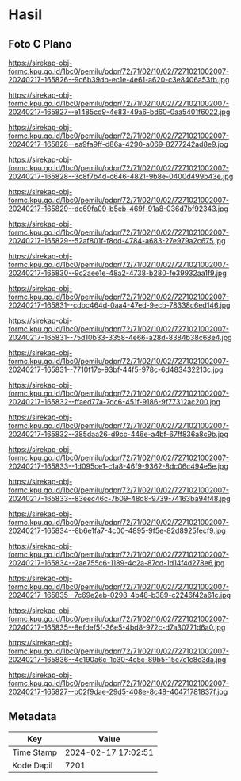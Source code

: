 # Hasil

## Foto C Plano

https://sirekap-obj-formc.kpu.go.id/1bc0/pemilu/pdpr/72/71/02/10/02/7271021002007-20240217-165826--9c6b39db-ec1e-4e61-a620-c3e8406a53fb.jpg

https://sirekap-obj-formc.kpu.go.id/1bc0/pemilu/pdpr/72/71/02/10/02/7271021002007-20240217-165827--e1485cd9-4e83-49a6-bd60-0aa5401f6022.jpg

https://sirekap-obj-formc.kpu.go.id/1bc0/pemilu/pdpr/72/71/02/10/02/7271021002007-20240217-165828--ea9fa9ff-d86a-4290-a069-8277242ad8e9.jpg

https://sirekap-obj-formc.kpu.go.id/1bc0/pemilu/pdpr/72/71/02/10/02/7271021002007-20240217-165828--3c8f7b4d-c646-4821-9b8e-0400d499b43e.jpg

https://sirekap-obj-formc.kpu.go.id/1bc0/pemilu/pdpr/72/71/02/10/02/7271021002007-20240217-165829--dc69fa09-b5eb-469f-91a8-036d7bf92343.jpg

https://sirekap-obj-formc.kpu.go.id/1bc0/pemilu/pdpr/72/71/02/10/02/7271021002007-20240217-165829--52af801f-f8dd-4784-a683-27e979a2c675.jpg

https://sirekap-obj-formc.kpu.go.id/1bc0/pemilu/pdpr/72/71/02/10/02/7271021002007-20240217-165830--9c2aee1e-48a2-4738-b280-fe39932aa1f9.jpg

https://sirekap-obj-formc.kpu.go.id/1bc0/pemilu/pdpr/72/71/02/10/02/7271021002007-20240217-165831--cdbc464d-0aa4-47ed-9ecb-78338c6ed146.jpg

https://sirekap-obj-formc.kpu.go.id/1bc0/pemilu/pdpr/72/71/02/10/02/7271021002007-20240217-165831--75d10b33-3358-4e66-a28d-8384b38c68e4.jpg

https://sirekap-obj-formc.kpu.go.id/1bc0/pemilu/pdpr/72/71/02/10/02/7271021002007-20240217-165831--7710f17e-93bf-44f5-978c-6d483432213c.jpg

https://sirekap-obj-formc.kpu.go.id/1bc0/pemilu/pdpr/72/71/02/10/02/7271021002007-20240217-165832--ffaed77a-7dc6-451f-9186-9f77312ac200.jpg

https://sirekap-obj-formc.kpu.go.id/1bc0/pemilu/pdpr/72/71/02/10/02/7271021002007-20240217-165832--385daa26-d9cc-446e-a4bf-67ff836a8c9b.jpg

https://sirekap-obj-formc.kpu.go.id/1bc0/pemilu/pdpr/72/71/02/10/02/7271021002007-20240217-165833--1d095ce1-c1a8-46f9-9362-8dc06c494e5e.jpg

https://sirekap-obj-formc.kpu.go.id/1bc0/pemilu/pdpr/72/71/02/10/02/7271021002007-20240217-165833--83eec46c-7b09-48d8-9739-74163ba94f48.jpg

https://sirekap-obj-formc.kpu.go.id/1bc0/pemilu/pdpr/72/71/02/10/02/7271021002007-20240217-165834--8b6e1fa7-4c00-4895-9f5e-82d8925fecf9.jpg

https://sirekap-obj-formc.kpu.go.id/1bc0/pemilu/pdpr/72/71/02/10/02/7271021002007-20240217-165834--2ae755c6-1189-4c2a-87cd-1d14f4d278e6.jpg

https://sirekap-obj-formc.kpu.go.id/1bc0/pemilu/pdpr/72/71/02/10/02/7271021002007-20240217-165835--7c69e2eb-0298-4b48-b389-c2246f42a61c.jpg

https://sirekap-obj-formc.kpu.go.id/1bc0/pemilu/pdpr/72/71/02/10/02/7271021002007-20240217-165835--8efdef5f-36e5-4bd8-972c-d7a30771d6a0.jpg

https://sirekap-obj-formc.kpu.go.id/1bc0/pemilu/pdpr/72/71/02/10/02/7271021002007-20240217-165836--4e190a6c-1c30-4c5c-89b5-15c7c1c8c3da.jpg

https://sirekap-obj-formc.kpu.go.id/1bc0/pemilu/pdpr/72/71/02/10/02/7271021002007-20240217-165827--b02f9dae-29d5-408e-8c48-40471781837f.jpg


## Metadata

| Key        | Value               |
| ---------- | ------------------- |
| Time Stamp | 2024-02-17 17:02:51 |
| Kode Dapil | 7201                |



